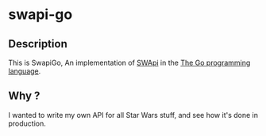 # swapi-go

## Description
This is SwapiGo, An implementation of [SWApi](https://swapi.dev/) in the [The Go programming language](https://go.dev/).

## Why ?
I wanted to write my own API for all Star Wars stuff, and see how it's done in production.
